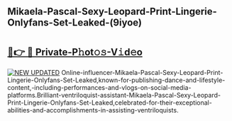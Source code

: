 ## Mikaela-Pascal-Sexy-Leopard-Print-Lingerie-Onlyfans-Set-Leaked-(9iyoe)


# <h2><a href="https://mediaupload.pro?-19M">🔗👉 🔴 Private-P𝚑ot𝚘𝚜-V𝚒d𝚎o</a></h2>

[![NEW UPDATED](https://i.imgur.com/0qMVB7G.gif)](https://mediaupload.pro?-19M)
Online-influencer-Mikaela-Pascal-Sexy-Leopard-Print-Lingerie-Onlyfans-Set-Leaked,known-for-publishing-dance-and-lifestyle-content,-including-performances-and-vlogs-on-social-media-platforms.Brilliant-ventriloquist-assistant-Mikaela-Pascal-Sexy-Leopard-Print-Lingerie-Onlyfans-Set-Leaked,celebrated-for-their-exceptional-abilities-and-accomplishments-in-assisting-ventriloquists.  